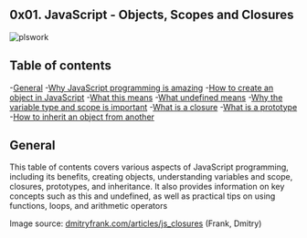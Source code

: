 ## 0x01. JavaScript - Objects, Scopes and Closures

![plswork](https://dmitryfrank.com/_media/articles/js_closure_3.png)

## Table of contents
-[General](#general)
-[Why JavaScript programming is amazing](#why-javascript-programming-is-amazing)
-[How to create an object in JavaScript](#How-to-create-an-object-in-JavaScript)
-[What this means](what-this-means)
-[What undefined means](#what-undefined-means)
-[Why the variable type and scope is important](#why-the-variable-type-and-scope-is-important)
-[What is a closure](#what-is-a-closure)
-[What is a prototype](#what-is-a-prototype)
-[How to inherit an object from another](#how-to-inherit-an-object-from-another)

## General

This table of contents covers various aspects of JavaScript programming, including its benefits, creating objects, understanding variables and scope, closures, prototypes, and inheritance. It also provides information on key concepts such as this and undefined, as well as practical tips on using functions, loops, and arithmetic operators


Image source: [dmitryfrank.com/articles/js_closures](https://dmitryfrank.com/articles/js_closures) (Frank, Dmitry)
